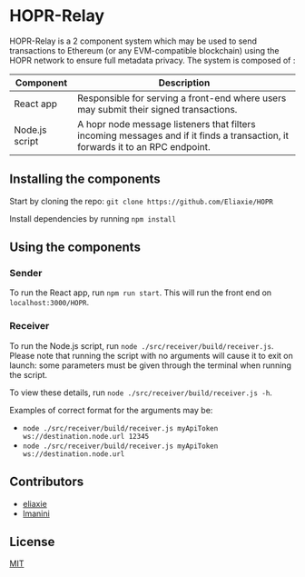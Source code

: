 # HOPR-Relay

HOPR-Relay is a 2 component system which may be used to send transactions to Ethereum (or any EVM-compatible blockchain) using the HOPR network to ensure full metadata privacy.
The system is composed of :

| Component | Description |
| --------- | ----------- |
| React app | Responsible for serving a front-end where users may submit their signed transactions.|
| Node.js script | A hopr node message listeners that filters incoming messages and if it finds a transaction, it forwards it to an RPC endpoint. |

## Installing the components

Start by cloning the repo:
`git clone https://github.com/Eliaxie/HOPR`

Install dependencies by running `npm install`

## Using the components

### Sender
To run the React app, run `npm run start`.
This will run the front end on `localhost:3000/HOPR`.

### Receiver
To run the Node.js script, run `node ./src/receiver/build/receiver.js`.
Please note that running the script with no arguments will cause it to exit on launch: some parameters must be given through the terminal when running the script.

To view these details, run `node ./src/receiver/build/receiver.js -h`.

Examples of correct format for the arguments may be:
- `node ./src/receiver/build/receiver.js myApiToken ws://destination.node.url 12345`
- `node ./src/receiver/build/receiver.js myApiToken ws://destination.node.url`

## Contributors
- [eliaxie](https://github.com/Eliaxie)
- [lmanini](https://github.com/lmanini)

## License
[MIT](https://choosealicense.com/licenses/mit/)
